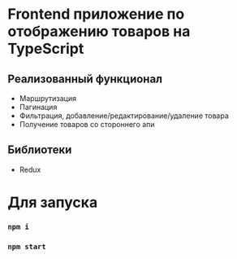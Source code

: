 # Frontend приложение по отображению товаров на TypeScript
## Реализованный функционал
- Маршрутизация
- Пагинация
- Фильтрация, добавление/редактирование/удаление товара
- Получение товаров со стороннего апи

## Библиотеки
- Redux

# Для запуска
### `npm i`

### `npm start`
